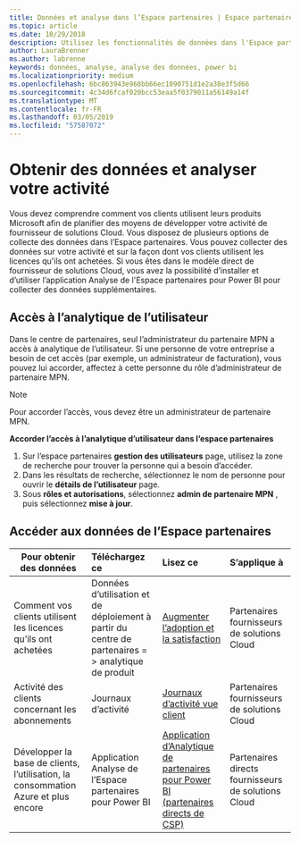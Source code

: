 ```yaml
---
title: Données et analyse dans l’Espace partenaires | Espace partenaires
ms.topic: article
ms.date: 10/29/2018
description: Utilisez les fonctionnalités de données dans l'Espace partenaires pour mieux comprendre votre activité.
author: LauraBrenner
ms.author: labrenne
keywords: données, analyse, analyse des données, power bi
ms.localizationpriority: medium
ms.openlocfilehash: 6bc863943e968bb66ec1090751d1e2a38e3f5d66
ms.sourcegitcommit: 4c34d6fcaf020bcc53eaa5f0379011a56149a14f
ms.translationtype: MT
ms.contentlocale: fr-FR
ms.lasthandoff: 03/05/2019
ms.locfileid: "57587072"
---
```

# <a name="get-data-and-analyze-your-business"></a>Obtenir des données et analyser votre activité 

Vous devez comprendre comment vos clients utilisent leurs produits Microsoft afin de planifier des moyens de développer votre activité de fournisseur de solutions Cloud. Vous disposez de plusieurs options de collecte des données dans l’Espace partenaires. Vous pouvez collecter des données sur votre activité et sur la façon dont vos clients utilisent les licences qu'ils ont achetées. Si vous êtes dans le modèle direct de fournisseur de solutions Cloud, vous avez la possibilité d’installer et d’utiliser l’application Analyse de l'Espace partenaires pour Power BI pour collecter des données supplémentaires.

## <a name="access-to-user-analytics"></a>Accès à l’analytique de l’utilisateur

Dans le centre de partenaires, seul l’administrateur du partenaire MPN a accès à analytique de l’utilisateur. Si une personne de votre entreprise a besoin de cet accès (par exemple, un administrateur de facturation), vous pouvez lui accorder, affectez à cette personne du rôle d’administrateur de partenaire MPN.

>[!NOTE] 
>Pour accorder l’accès, vous devez être un administrateur de partenaire MPN.

**Accorder l’accès à l’analytique d’utilisateur dans l’espace partenaires** 

1.  Sur l’espace partenaires **gestion des utilisateurs** page, utilisez la zone de recherche pour trouver la personne qui a besoin d’accéder.
2.  Dans les résultats de recherche, sélectionnez le nom de personne pour ouvrir le **détails de l’utilisateur** page.
3.  Sous **rôles et autorisations**, sélectionnez **admin de partenaire MPN** , puis sélectionnez **mise à jour**.

 
## <a name="access-data-in-partner-center"></a>Accéder aux données de l’Espace partenaires

|**Pour obtenir des données**   |**Téléchargez ce**   |**Lisez ce**   | **S’applique à**    |
|---------------------|:-----------------------|:---------------|:--------------|
|Comment vos clients utilisent les licences qu’ils ont achetées   |Données d’utilisation et de déploiement à partir du centre de partenaires = > analytique de produit   |[Augmenter l’adoption et la satisfaction](increasing-adoption-and-satisfaction.md)|Partenaires fournisseurs de solutions Cloud|
|Activité des clients concernant les abonnements   |Journaux d’activité   |[Journaux d’activité vue client](activity-logs.md)|Partenaires fournisseurs de solutions Cloud   |
|Développer la base de clients, l’utilisation, la consommation Azure et plus encore   |Application Analyse de l’Espace partenaires pour Power BI   |[Application d’Analytique de partenaires pour Power BI (partenaires directs de CSP)](power-bi-app-for-direct-partners.md)|Partenaires directs fournisseurs de solutions Cloud|






